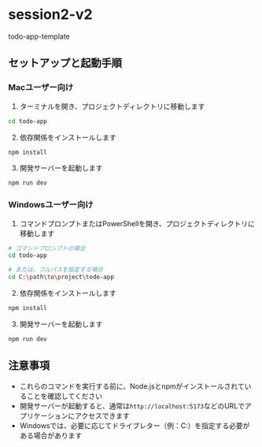 # session2-v2
todo-app-template

## セットアップと起動手順

### Macユーザー向け

1. ターミナルを開き、プロジェクトディレクトリに移動します
```bash
cd todo-app
```

2. 依存関係をインストールします
```bash
npm install
```

3. 開発サーバーを起動します
```bash
npm run dev
```

### Windowsユーザー向け

1. コマンドプロンプトまたはPowerShellを開き、プロジェクトディレクトリに移動します
```bash
# コマンドプロンプトの場合
cd todo-app

# または、フルパスを指定する場合
cd C:\path\to\project\todo-app
```

2. 依存関係をインストールします
```bash
npm install
```

3. 開発サーバーを起動します
```bash
npm run dev
```

## 注意事項
- これらのコマンドを実行する前に、Node.jsとnpmがインストールされていることを確認してください
- 開発サーバーが起動すると、通常は`http://localhost:5173`などのURLでアプリケーションにアクセスできます
- Windowsでは、必要に応じてドライブレター（例：C:）を指定する必要がある場合があります

